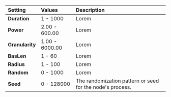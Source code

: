 | Setting         | Values         | Description |
| :-------------- | :------------- | :---------- |
| **Duration**    | 1 - 1000       | Lorem |
| **Power**       | 2.00 - 600.00  | Lorem |
| **Granularity** | 1.00 - 6000.00 | Lorem |
| **BasLen**      | 1 - 60         | Lorem |
| **Radius**      | 1 - 100        | Lorem |
| **Random**      | 0 - 1000       | Lorem |
| **Seed**        | 0 - 128000     | The randomization pattern or seed for the node's process. |
